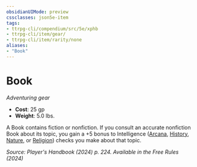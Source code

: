 ```yaml
---
obsidianUIMode: preview
cssclasses: json5e-item
tags:
- ttrpg-cli/compendium/src/5e/xphb
- ttrpg-cli/item/gear/
- ttrpg-cli/item/rarity/none
aliases: 
- "Book"
---
```

# Book
*Adventuring gear*  


- **Cost**: 25 gp
- **Weight**: 5.0 lbs.

A Book contains fiction or nonfiction. If you consult an accurate nonfiction Book about its topic, you gain a +5 bonus to Intelligence ([Arcana](Mechanics/rules/skills.md#Arcana), [History](Mechanics/rules/skills.md#History), [Nature](Mechanics/rules/skills.md#Nature), or [Religion](Mechanics/rules/skills.md#Religion)) checks you make about that topic.

*Source: Player's Handbook (2024) p. 224. Available in the Free Rules (2024)*